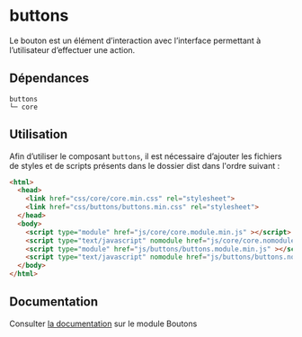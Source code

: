 # buttons

Le bouton est un élément d’interaction avec l’interface permettant à l’utilisateur d’effectuer une action.

## Dépendances
```shell
buttons
└─ core
```

## Utilisation
Afin d’utiliser le composant `buttons`, il est nécessaire d’ajouter les fichiers de styles et de scripts présents dans le dossier dist dans l'ordre suivant :
```html
<html>
  <head>
    <link href="css/core/core.min.css" rel="stylesheet">
    <link href="css/buttons/buttons.min.css" rel="stylesheet">
  </head>
  <body>
    <script type="module" href="js/core/core.module.min.js" ></script>
    <script type="text/javascript" nomodule href="js/core/core.nomodule.min.js" ></script>
    <script type="module" href="js/buttons/buttons.module.min.js" ></script>
    <script type="text/javascript" nomodule href="js/buttons/buttons.nomodule.min.js" ></script>
  </body>
</html>
```

## Documentation

Consulter [la documentation](https://gouvfr.atlassian.net/wiki/spaces/DB/pages/217284660/Boutons+-+Buttons) sur le module Boutons